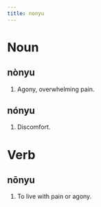 ```yaml
---
title: nonyu
---
```


Noun
================================

nònyu
----------------

1. Agony, overwhelming pain.

nónyu
----------------

1. Discomfort.

Verb
================================

nōnyu
----------------

1. To live with pain or agony.

